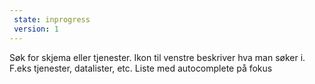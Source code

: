 ```yaml
---
 state: inprogress
 version: 1
---
```

Søk for skjema eller tjenester. Ikon til venstre beskriver hva man søker i. F.eks tjenester, datalister, etc. Liste med autocomplete på fokus